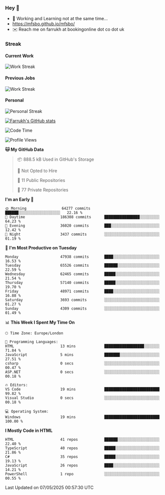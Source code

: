 ### Hey 👋

- 🏃 Working and Learning not at the same time...
- https://mfsbo.github.io/mfsbo/
- ✉️ Reach me on farrukh at bookingonline dot co dot uk

### Streak
#### Current Work
![Work Streak](https://streak-stats.demolab.com/?user=mfsbo)
#### Previous Jobs
![Work Streak](https://streak-stats.demolab.com/?user=farrukhcw)
#### Personal
![Personal Streak](https://streak-stats.demolab.com/?user=farrukhsubhani)

[![Farrukh's GitHub stats](https://github-readme-stats.vercel.app/api?username=mfsbo&hide=stars&count_private=true)](https://github.com/mfsbo/)

<!--START_SECTION:waka-->
![Code Time](http://img.shields.io/badge/Code%20Time-917%20hrs%2016%20mins-blue)

![Profile Views](http://img.shields.io/badge/Profile%20Views-0-blue)

**🐱 My GitHub Data** 

> 📦 888.5 kB Used in GitHub's Storage 
 > 
> 🚫 Not Opted to Hire
 > 
> 📜 11 Public Repositories 
 > 
> 🔑 77 Private Repositories 
 > 
**I'm an Early 🐤** 

```text
🌞 Morning                64277 commits       ██████░░░░░░░░░░░░░░░░░░░   22.16 % 
🌆 Daytime                186308 commits      ████████████████░░░░░░░░░   64.23 % 
🌃 Evening                36020 commits       ███░░░░░░░░░░░░░░░░░░░░░░   12.42 % 
🌙 Night                  3437 commits        ░░░░░░░░░░░░░░░░░░░░░░░░░   01.19 % 
```
📅 **I'm Most Productive on Tuesday** 

```text
Monday                   47938 commits       ████░░░░░░░░░░░░░░░░░░░░░   16.53 % 
Tuesday                  65526 commits       ██████░░░░░░░░░░░░░░░░░░░   22.59 % 
Wednesday                62465 commits       █████░░░░░░░░░░░░░░░░░░░░   21.54 % 
Thursday                 57140 commits       █████░░░░░░░░░░░░░░░░░░░░   19.70 % 
Friday                   48971 commits       ████░░░░░░░░░░░░░░░░░░░░░   16.88 % 
Saturday                 3693 commits        ░░░░░░░░░░░░░░░░░░░░░░░░░   01.27 % 
Sunday                   4309 commits        ░░░░░░░░░░░░░░░░░░░░░░░░░   01.49 % 
```


📊 **This Week I Spent My Time On** 

```text
🕑︎ Time Zone: Europe/London

💬 Programming Languages: 
HTML                     13 mins             ██████████████████░░░░░░░   71.84 % 
JavaScript               5 mins              ███████░░░░░░░░░░░░░░░░░░   27.51 % 
csharp                   0 secs              ░░░░░░░░░░░░░░░░░░░░░░░░░   00.47 % 
ASP.NET                  0 secs              ░░░░░░░░░░░░░░░░░░░░░░░░░   00.18 % 

🔥 Editors: 
VS Code                  19 mins             █████████████████████████   99.82 % 
Visual Studio            0 secs              ░░░░░░░░░░░░░░░░░░░░░░░░░   00.18 % 

💻 Operating System: 
Windows                  19 mins             █████████████████████████   100.00 % 
```

**I Mostly Code in HTML** 

```text
HTML                     41 repos            ██████░░░░░░░░░░░░░░░░░░░   22.40 % 
TypeScript               40 repos            █████░░░░░░░░░░░░░░░░░░░░   21.86 % 
C#                       35 repos            █████░░░░░░░░░░░░░░░░░░░░   19.13 % 
JavaScript               26 repos            ████░░░░░░░░░░░░░░░░░░░░░   14.21 % 
PowerShell               1 repo              ░░░░░░░░░░░░░░░░░░░░░░░░░   00.55 % 
```




 Last Updated on 07/05/2025 00:57:30 UTC
<!--END_SECTION:waka-->
<!--
**mfsbo/mfsbo** is a ✨ _special_ ✨ repository because its `README.md` (this file) appears on your GitHub profile.

Here are some ideas to get you started:

- 🔭 I’m currently working on ...
- 🌱 I’m currently learning ...
- 👯 I’m looking to collaborate on ...
- 🤔 I’m looking for help with ...
- 💬 Ask me about ...
- 📫 How to reach me: ...
- 😄 Pronouns: ...
- ⚡ Fun fact: ...
-->
